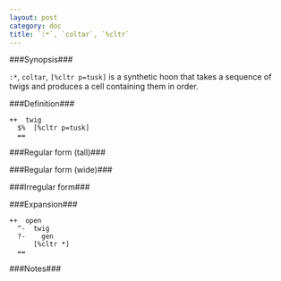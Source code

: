 ```yaml
---
layout: post
category: doc
title: `:*`, `coltar`, `%cltr`
---
```


###Synopsis###

`:*`, `coltar`, `[%cltr p=tusk]` is a synthetic hoon that takes a
sequence of twigs and produces a cell containing them in order.

###Definition###

    ++  twig  
      $%  [%cltr p=tusk]
      ==

###Regular form (tall)###

###Regular form (wide)###

###Irregular form###

###Expansion###
    
    ++  open
      ^-  twig
      ?-    gen
          [%cltr *]
      ==

###Notes###

